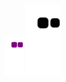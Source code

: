 

![GitHub Snake Light](https://github.com/Brayheart/Brayheart/blob/output/github-contribution-grid-snake.gif#gh-light-mode-only)
![GitHub Snake Dark](https://github.com/Brayheart/Brayheart/blob/output/github-contribution-grid-snake.svg#gh-dark-mode-only)
